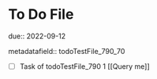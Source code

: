 # To Do File

due:: 2022-09-12

metadatafield:: todoTestFile_790_70

- [ ] Task of todoTestFile_790 1 [[Query me]]
